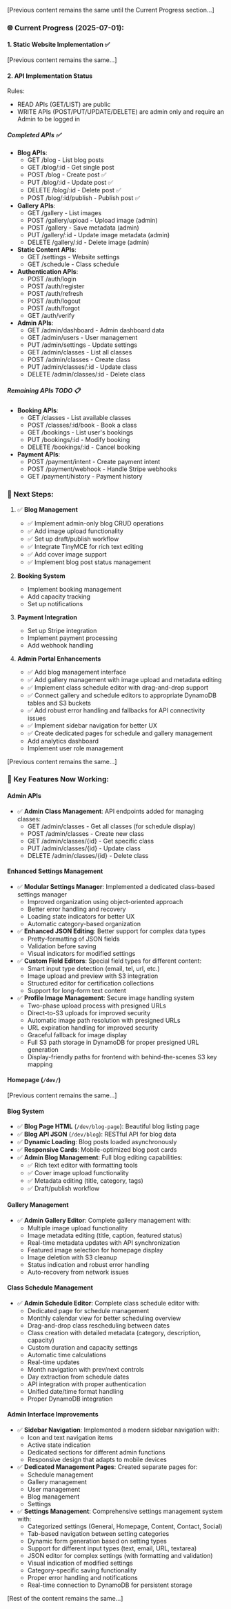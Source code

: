 [Previous content remains the same until the Current Progress section...]

### 🌐 Current Progress (2025-07-01):

#### 1. Static Website Implementation ✅
[Previous content remains the same...]

#### 2. API Implementation Status

Rules: 
* READ APIs (GET/LIST) are public
* WRITE APIs (POST/PUT/UPDATE/DELETE) are admin only and require an Admin to be logged in

##### Completed APIs ✅
- **Blog APIs**:
  - GET /blog - List blog posts
  - GET /blog/:id - Get single post
  - POST /blog - Create post ✅
  - PUT /blog/:id - Update post ✅
  - DELETE /blog/:id - Delete post ✅
  - POST /blog/:id/publish - Publish post ✅
- **Gallery APIs**:
  - GET /gallery - List images
  - POST /gallery/upload - Upload image (admin)
  - POST /gallery - Save metadata (admin)
  - PUT /gallery/:id - Update image metadata (admin)
  - DELETE /gallery/:id - Delete image (admin)
- **Static Content APIs**:
  - GET /settings - Website settings
  - GET /schedule - Class schedule
- **Authentication APIs**:
  - POST /auth/login
  - POST /auth/register
  - POST /auth/refresh
  - POST /auth/logout
  - POST /auth/forgot
  - GET /auth/verify
- **Admin APIs**:
  - GET /admin/dashboard - Admin dashboard data
  - GET /admin/users - User management
  - PUT /admin/settings - Update settings
  - GET /admin/classes - List all classes
  - POST /admin/classes - Create class
  - PUT /admin/classes/:id - Update class
  - DELETE /admin/classes/:id - Delete class

##### Remaining APIs TODO 📋
- **Booking APIs**:
  - GET /classes - List available classes
  - POST /classes/:id/book - Book a class
  - GET /bookings - List user's bookings
  - PUT /bookings/:id - Modify booking
  - DELETE /bookings/:id - Cancel booking
- **Payment APIs**:
  - POST /payment/intent - Create payment intent
  - POST /payment/webhook - Handle Stripe webhooks
  - GET /payment/history - Payment history

### 🎯 Next Steps:

1. ✅ **Blog Management**
   - ✅ Implement admin-only blog CRUD operations
   - ✅ Add image upload functionality
   - ✅ Set up draft/publish workflow
   - ✅ Integrate TinyMCE for rich text editing
   - ✅ Add cover image support
   - ✅ Implement blog post status management

2. **Booking System**
   - Implement booking management
   - Add capacity tracking
   - Set up notifications

3. **Payment Integration**
   - Set up Stripe integration
   - Implement payment processing
   - Add webhook handling

4. **Admin Portal Enhancements**
   - ✅ Add blog management interface
   - ✅ Add gallery management with image upload and metadata editing
   - ✅ Implement class schedule editor with drag-and-drop support
   - ✅ Connect gallery and schedule editors to appropriate DynamoDB tables and S3 buckets
   - ✅ Add robust error handling and fallbacks for API connectivity issues
   - ✅ Implement sidebar navigation for better UX
   - ✅ Create dedicated pages for schedule and gallery management
   - Add analytics dashboard
   - Implement user role management

[Previous content remains the same...]

### 🚀 **Key Features Now Working:**

#### Admin APIs
- ✅ **Admin Class Management**: API endpoints added for managing classes:
  - GET /admin/classes - Get all classes (for schedule display)
  - POST /admin/classes - Create new class
  - GET /admin/classes/{id} - Get specific class
  - PUT /admin/classes/{id} - Update class
  - DELETE /admin/classes/{id} - Delete class

#### Enhanced Settings Management
- ✅ **Modular Settings Manager**: Implemented a dedicated class-based settings manager
  - Improved organization using object-oriented approach
  - Better error handling and recovery
  - Loading state indicators for better UX
  - Automatic category-based organization
- ✅ **Enhanced JSON Editing**: Better support for complex data types
  - Pretty-formatting of JSON fields
  - Validation before saving
  - Visual indicators for modified settings
- ✅ **Custom Field Editors**: Special field types for different content:
  - Smart input type detection (email, tel, url, etc.)
  - Image upload and preview with S3 integration
  - Structured editor for certification collections
  - Support for long-form text content
- ✅ **Profile Image Management**: Secure image handling system
  - Two-phase upload process with presigned URLs
  - Direct-to-S3 uploads for improved security
  - Automatic image path resolution with presigned URLs
  - URL expiration handling for improved security
  - Graceful fallback for image display
  - Full S3 path storage in DynamoDB for proper presigned URL generation
  - Display-friendly paths for frontend with behind-the-scenes S3 key mapping

#### Homepage (`/dev/`)
[Previous content remains the same...]

#### Blog System
- ✅ **Blog Page HTML** (`/dev/blog-page`): Beautiful blog listing page
- ✅ **Blog API JSON** (`/dev/blog`): RESTful API for blog data
- ✅ **Dynamic Loading**: Blog posts loaded asynchronously
- ✅ **Responsive Cards**: Mobile-optimized blog post cards
- ✅ **Admin Blog Management**: Full blog editing capabilities:
  - ✅ Rich text editor with formatting tools
  - ✅ Cover image upload functionality
  - ✅ Metadata editing (title, category, tags)
  - ✅ Draft/publish workflow

#### Gallery Management
- ✅ **Admin Gallery Editor**: Complete gallery management with:
  - Multiple image upload functionality
  - Image metadata editing (title, caption, featured status)
  - Real-time metadata updates with API synchronization
  - Featured image selection for homepage display
  - Image deletion with S3 cleanup
  - Status indication and robust error handling
  - Auto-recovery from network issues

#### Class Schedule Management
- ✅ **Admin Schedule Editor**: Complete class schedule editor with:
  - Dedicated page for schedule management
  - Monthly calendar view for better scheduling overview
  - Drag-and-drop class rescheduling between dates
  - Class creation with detailed metadata (category, description, capacity)
  - Custom duration and capacity settings
  - Automatic time calculations
  - Real-time updates
  - Month navigation with prev/next controls
  - Day extraction from schedule dates
  - API integration with proper authentication
  - Unified date/time format handling
  - Proper DynamoDB integration

#### Admin Interface Improvements
- ✅ **Sidebar Navigation**: Implemented a modern sidebar navigation with:
  - Icon and text navigation items
  - Active state indication
  - Dedicated sections for different admin functions
  - Responsive design that adapts to mobile devices
- ✅ **Dedicated Management Pages**: Created separate pages for:
  - Schedule management
  - Gallery management
  - User management
  - Blog management
  - Settings
- ✅ **Settings Management**: Comprehensive settings management system with:
  - Categorized settings (General, Homepage, Content, Contact, Social)
  - Tab-based navigation between setting categories
  - Dynamic form generation based on setting types
  - Support for different input types (text, email, URL, textarea)
  - JSON editor for complex settings (with formatting and validation)
  - Visual indication of modified settings
  - Category-specific saving functionality
  - Proper error handling and notifications
  - Real-time connection to DynamoDB for persistent storage

[Rest of the content remains the same...]
